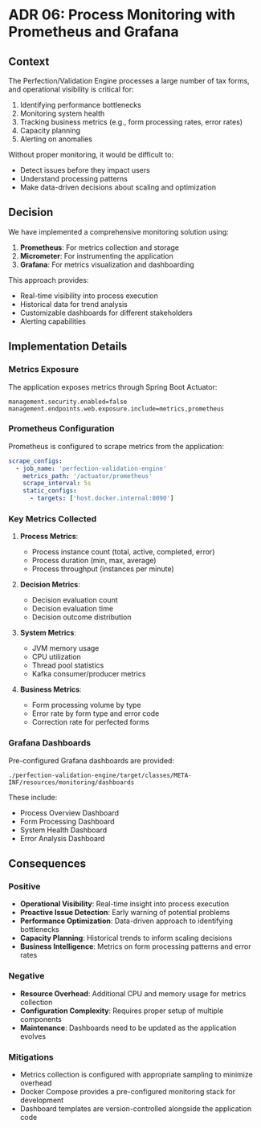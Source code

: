 # ADR 06: Process Monitoring with Prometheus and Grafana


## Context

The Perfection/Validation Engine processes a large number of tax forms, and operational visibility is critical for:

1. Identifying performance bottlenecks
2. Monitoring system health
3. Tracking business metrics (e.g., form processing rates, error rates)
4. Capacity planning
5. Alerting on anomalies

Without proper monitoring, it would be difficult to:

- Detect issues before they impact users
- Understand processing patterns
- Make data-driven decisions about scaling and optimization

## Decision

We have implemented a comprehensive monitoring solution using:

1. **Prometheus**: For metrics collection and storage
2. **Micrometer**: For instrumenting the application
3. **Grafana**: For metrics visualization and dashboarding

This approach provides:

- Real-time visibility into process execution
- Historical data for trend analysis
- Customizable dashboards for different stakeholders
- Alerting capabilities

## Implementation Details

### Metrics Exposure

The application exposes metrics through Spring Boot Actuator:

```properties
management.security.enabled=false
management.endpoints.web.exposure.include=metrics,prometheus
```

### Prometheus Configuration

Prometheus is configured to scrape metrics from the application:

```yaml
scrape_configs:
  - job_name: 'perfection-validation-engine'
    metrics_path: '/actuator/prometheus'
    scrape_interval: 5s
    static_configs:
      - targets: ['host.docker.internal:8090']
```

### Key Metrics Collected

1. **Process Metrics**:
   - Process instance count (total, active, completed, error)
   - Process duration (min, max, average)
   - Process throughput (instances per minute)

2. **Decision Metrics**:
   - Decision evaluation count
   - Decision evaluation time
   - Decision outcome distribution

3. **System Metrics**:
   - JVM memory usage
   - CPU utilization
   - Thread pool statistics
   - Kafka consumer/producer metrics

4. **Business Metrics**:
   - Form processing volume by type
   - Error rate by form type and error code
   - Correction rate for perfected forms

### Grafana Dashboards

Pre-configured Grafana dashboards are provided:

```
./perfection-validation-engine/target/classes/META-INF/resources/monitoring/dashboards
```

These include:
- Process Overview Dashboard
- Form Processing Dashboard
- System Health Dashboard
- Error Analysis Dashboard

## Consequences

### Positive

- **Operational Visibility**: Real-time insight into process execution
- **Proactive Issue Detection**: Early warning of potential problems
- **Performance Optimization**: Data-driven approach to identifying bottlenecks
- **Capacity Planning**: Historical trends to inform scaling decisions
- **Business Intelligence**: Metrics on form processing patterns and error rates

### Negative

- **Resource Overhead**: Additional CPU and memory usage for metrics collection
- **Configuration Complexity**: Requires proper setup of multiple components
- **Maintenance**: Dashboards need to be updated as the application evolves

### Mitigations

- Metrics collection is configured with appropriate sampling to minimize overhead
- Docker Compose provides a pre-configured monitoring stack for development
- Dashboard templates are version-controlled alongside the application code
